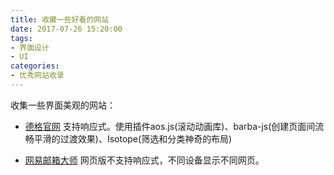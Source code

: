 ```yaml
---
title: 收藏一些好看的网站
date: 2017-07-26 15:20:00
tags: 
- 界面设计
- UI
categories:
- 优秀网站收录
---
```


收集一些界面美观的网站：
- [德格官网](http://www.dagle.cn/)
  支持响应式。使用插件aos.js(滚动动画库)、barba-js(创建页面间流畅平滑的过渡效果)、Isotope(筛选和分类神奇的布局)
  
- [网易邮箱大师](http://mail.163.com/dashi/)
  网页版不支持响应式，不同设备显示不同网页。
